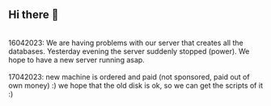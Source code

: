 ## Hi there 👋
<br>
16042023: We are having problems with our server that creates all the databases. Yesterday evening the server suddenly stopped (power). We hope to have a new server running asap.
<br><br>
17042023: new machine is ordered and paid (not sponsored, paid out of own money) :) we hope that the old disk is ok, so we can get the scripts of it :)
<br><br>
<!--

**Here are some ideas to get you started:**

🙋‍♀️ A short introduction - what is your organization all about?
🌈 Contribution guidelines - how can the community get involved?
👩‍💻 Useful resources - where can the community find your docs? Is there anything else the community should know?
🍿 Fun facts - what does your team eat for breakfast?
🧙 Remember, you can do mighty things with the power of [Markdown](https://docs.github.com/github/writing-on-github/getting-started-with-writing-and-formatting-on-github/basic-writing-and-formatting-syntax)
-->
